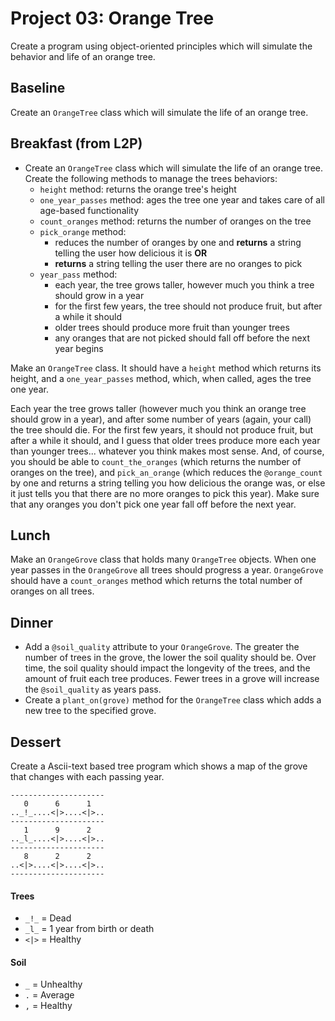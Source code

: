 # Project 03: Orange Tree
Create a program using object-oriented principles which will simulate the behavior and life of an orange tree.

## Baseline
Create an `OrangeTree` class which will simulate the life of an orange tree.

## Breakfast (from L2P)
- Create an `OrangeTree` class which will simulate the life of an orange tree. Create the following methods to manage the trees behaviors:
  - `height` method: returns the orange tree's height
  - `one_year_passes` method: ages the tree one year and takes care of all age-based functionality
  - `count_oranges` method: returns the number of oranges on the tree
  - `pick_orange` method:
    - reduces the number of oranges by one and __returns__ a string telling the user how delicious it is
    __OR__
    - __returns__ a string telling the user there are no oranges to pick
  - `year_pass` method:
    - each year, the tree grows taller, however much you think a tree should grow in a year
    - for the first few years, the tree should not produce fruit, but after a while it should
    - older trees should produce more fruit than younger trees
    - any oranges that are not picked should fall off before the next year begins

Make an `OrangeTree` class. It should have a `height` method which returns its height, and a  `one_year_passes` method, which, when called, ages the tree one year.

Each year the tree grows taller (however much you think an orange tree should grow in a year), and after some number of years (again, your call) the tree should die. For the first few years, it should not produce fruit, but after a while it should, and I guess that older trees produce more each year than younger trees... whatever you think makes most sense.
And, of course, you should be able to `count_the_oranges` (which returns the number of oranges on the tree), and `pick_an_orange` (which reduces the `@orange_count` by one and returns a string telling you how delicious the orange was, or else it just tells you that there are no more oranges to pick this year). Make sure that any oranges you don't pick one year fall off before the next year.

## Lunch
Make an `OrangeGrove` class that holds many `OrangeTree` objects. When one year passes in the `OrangeGrove` all trees should progress a year. `OrangeGrove` should have a `count_oranges` method which returns the total number of oranges on all trees.

## Dinner
- Add a `@soil_quality` attribute to your `OrangeGrove`. The greater the number of trees in the grove, the lower the soil quality should be. Over time, the soil quality should impact the longevity of the trees, and the amount of fruit each tree produces. Fewer trees in a grove will increase the `@soil_quality` as years pass.
- Create a `plant_on(grove)` method for the `OrangeTree` class which adds a new tree to the specified grove.

## Dessert
Create a Ascii-text based tree program which shows a map of the grove that changes with each passing year.

```
---------------------
   0      6      1
.._!_....<|>....<|>..
---------------------
   1      9      2
.._l_....<|>....<|>..
---------------------
   8      2      2
..<|>....<|>....<|>..
---------------------
```

#### Trees
- `_!_` = Dead
- `_l_` = 1 year from birth or death
- `<|>` = Healthy

#### Soil
- `_` = Unhealthy
- `.` = Average
- `,` = Healthy
